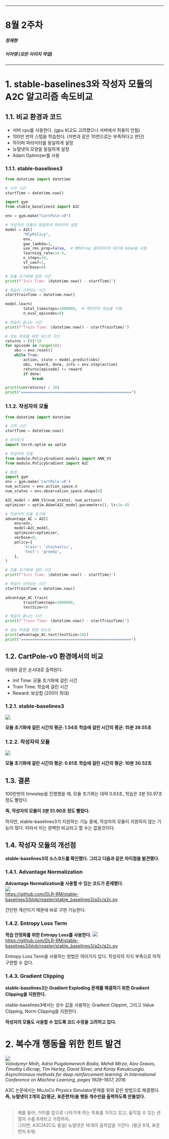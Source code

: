 
---
# 8월 2주차
##### 정재현
##### 이아영 (모든 이미지 작업)
---

# 1. stable-baselines3와 작성자 모듈의 A2C 알고리즘 속도비교

## 1.1. 비교 환경과 코드

- 서버 cpu를 사용한다. (gpu 비교도 고려했으나 서버에서 허용이 안됨)
- 100만 번의 스텝을 학습한다. (저번과 같은 10번으로는 부족하다고 판단)
- 하이퍼 파라미터를 동일하게 설정
- 뉴럴넷의 모양을 동일하게 설정
- Adam Optimizer를 사용

### 1.1.1. stable-baselines3

```python
from datetime import datetime

# 시작 시간
startTime = datetime.now()

import gym
from stable_baselines3 import A2C

env = gym.make("CartPole-v0")

# 작성자의 모듈과 동일하게 파라미터 설정
model = A2C(
        "MlpPolicy",
        env,
        gae_lambda=1,
        use_rms_prop=False,  # RMSProp 옵티마이저 대신에 Adam을 사용
        learning_rate=1e-4,
        n_steps=10,
        vf_coef=1,
        verbose=0)

# 모듈 초기화에 걸린 시간
print(f"Init Time: {datetime.now() - startTime}")

# 학습이 시작되는 시간
startTrainTime = datetime.now()

model.learn(
        total_timesteps=1000000,  # 백만번의 학습을 시행
        n_eval_episodes=0)

# 학습이 끝나는 시간
print(f"Train Time: {datetime.now() - startTrainTime}")

# 성능 측정을 위한 테스트 코드
returns = [0]*10
for episode in range(10):
    obs = env.reset()
    while True:
        action, state = model.predict(obs)
        obs, reward, done, info = env.step(action)
        returns[episode] += reward
        if done:
            break

print(sum(returns) / 10)
print("=================================================")
```

### 1.1.2. 작성자의 모듈

```python
from datetime import datetime

# 시작 시간
startTime = datetime.now()

# 파이토치
import torch.optim as optim

# 작성자의 모듈
from module.PolicyGradient.models import ANN_V3
from module.PolicyGradient import A2C

# 환경
import gym
env = gym.make('CartPole-v0')
num_actions = env.action_space.n
num_states = env.observation_space.shape[0]

A2C_model = ANN_V3(num_states, num_actions)
optimizer = optim.Adam(A2C_model.parameters(), lr=1e-4)

# 작성자의 모듈 초기화
advantage_AC = A2C(
    env=env,
    model=A2C_model,
    optimizer=optimizer,
    verbose=0,
    policy={
        'train': 'stochastic',
        'test': 'greedy',
    },
)

# 모듈 초기화에 걸린 시간
print(f"Init Time: {datetime.now() - startTime}")

# 학습이 시작되는 시간
startTrainTime = datetime.now()

advantage_AC.train(
        trainTimesteps=1000000,
        testSize=0)

# 학습이 끝나는 시간
print(f"Train Time: {datetime.now() - startTrainTime}")

# 성능 측정을 위한 테스트
print(advantage_AC.test(testSize=10))
print("=================================================")
```

## 1.2. CartPole-v0 환경에서의 비교

아래와 같은 순서대로 출력된다.
- Init Time: 모듈 초기화에 걸린 시간
- Train Time: 학습에 걸린 시간
- Reward: 보상합 (200이 최대)

### 1.2.1. stable-baselines3

![](stable-baselines3_results.PNG)<br/>

**모듈 초기화에 걸린 시간의 평균: 1.54초**
**학습에 걸린 시간의 평균: 15분 39.55초**

### 1.2.2. 작성자의 모듈

![](module_results.PNG)<br/>

**모듈 초기화에 걸린 시간의 평균: 0.61초**
**학습에 걸린 시간의 평균: 10분 30.52초**

## 1.3. 결론

100만번의 timestep을 진행했을 때, 모듈 초기화는 대략 0.93초, 학습은 3분 50.97초 정도 빨랐다.

**즉, 작성자의 모듈이 3분 51.90초 정도 빨랐다.**

하지만, stable-baselines3가 지원하는 기능 중에, 작성자의 모듈이 지원하지 않는 기능이 많다. 따라서 이는 완벽한 비교라고 할 수는 없을것이다.

## 1.4. 작성자 모듈의 개선점

**stable-baselines3의 소스코드를 확인했다. 그리고 다음과 같은 차이점을 발견했다.**

### 1.4.1. Advantage Normalization

**Advantage Normalization을 사용할 수 있는 코드가 존재했다.**<br/>
![](normalize_advantage.PNG)<br/>
<https://github.com/DLR-RM/stable-baselines3/blob/master/stable_baselines3/a2c/a2c.py>

간단한 계산이기 때문에 바로 구현 가능한다.

### 1.4.2. Entropy Loss Term

**학습 안정화를 위한 Entropy Loss를 사용한다.**
![](entropy_loss.PNG)<br/>
<https://github.com/DLR-RM/stable-baselines3/blob/master/stable_baselines3/a2c/a2c.py>

Entropy Loss Term을 사용하는 방법은 여러가지 있다. 작성자의 지식 부족으로 아직 구현할 수 없다.

### 1.4.3. Gradient Clipping

**stable-baselines3는 Gradient Exploding 문제를 해결하기 위한 Gradient Clipping을 지원한다.**

stable-baselines3에서는 상수 값을 사용하는 Gradient Clippint, 그리고 Value Clipping, Norm Clipping을 지원한다.

**작성자의 모듈도 사용할 수 있도록 코드 수정을 고려하고 있다.**

# 2. 복수개 행동을 위한 힌트 발견

![](continuous_control.PNG)<br/>
*Volodymyr Mnih, Adria Puigdomenech Badia, Mehdi Mirza, Alex Graves, Timothy Lillicrap, Tim Harley, David Silver, and Koray Kavukcuoglu. Asynchronous methods for deep reinforcement learning. In International Conference on Machine Learning, pages 1928–1937, 2016.*

A3C 논문에서는 MuJoCo Physics Simulator문제를 위와 같은 방법으로 해결했다.<br/>
**즉, 뉴럴넷이 2개의 값(평균, 표준편차)을 행동 개수만큼 출력하도록 만들었다.**<br/><br/>

> 예를 들어, 거미를 앞으로 나아가게 하는 목표를 가지고 있고, 움직일 수 있는 관절의 수를 8개라고 가정하자.<br/>
> 그러면, A3C(A2C도 동일) 뉴럴넷은 16개의 출력값을 가진다. (평균 8개, 표준편차 8개) 
